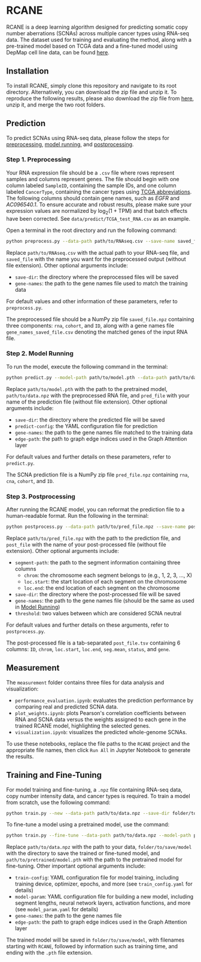 # RCANE

RCANE is a deep learning algorithm designed for predicting somatic copy number aberrations (SCNAs) across multiple cancer types using RNA-seq data. The dataset used for training and evaluating the method, along with a pre-trained model based on TCGA data and a fine-tuned model using DepMap cell line data, can be found [here](https://doi.org/10.5281/zenodo.13953644).

## Installation
To install RCANE, simply clone this repository and navigate to its root directory. Alternatively, you can download the zip file and unzip it. To reproduce the following results, please also download the zip file from [here](https://doi.org/10.5281/zenodo.13953644), unzip it, and merge the two root folders.


## Prediction

To predict SCNAs using RNA-seq data, please follow the steps for [preprocessing](#step-1-preprocessing), [model running](#step-2-model-running), and [postprocessing](#step-3-postprocessing).

### Step 1. Preprocessing

Your RNA expression file should be a `.csv` file where rows represent samples and columns represent genes. The file should begin with one column labeled `SampleID`, containing the sample IDs, and one column labeled `CancerType`, containing the cancer types using [TCGA abbreviations](https://gdc.cancer.gov/resources-tcga-users/tcga-code-tables/tcga-study-abbreviations). The following columns should contain gene names, such as *EGFR* and *AC096540.1*. To ensure accurate and robust results, please make sure your expression values are normalized by $\log_2(1+\mathrm{TPM})$ and that batch effects have been corrected. See `data/predict/TCGA_test_RNA.csv` as an example.

Open a terminal in the root directory and run the following command:

```bash
python preprocess.py --data-path path/to/RNAseq.csv --save-name saved_file
```

Replace `path/to/RNAseq.csv` with the actual path to your RNA-seq file, and `saved_file` with the name you want for the preprocessed output (without file extension). Other optional arguments include:

- `save-dir`: the directory where the preprocessed files will be saved
- `gene-names`: the path to the gene names file used to match the training data

For default values and other information of these parameters, refer to `preprocess.py`.

The preprocessed file should be a NumPy zip file `saved_file.npz` containing three components: `rna`, `cohort`, and `ID`, along with a gene names file `gene_names_saved_file.csv` denoting the matched genes of the input RNA file.

### Step 2. Model Running

To run the model, execute the following command in the terminal:

```bash
python predict.py --model-path path/to/model.pth --data-path path/to/data.npz --save-name pred_file
```

Replace `path/to/model.pth` with the path to the pretrained model, `path/to/data.npz` with the preprocessed RNA file, and `pred_file` with your name of the prediction file (without file extension). Other optional arguments include:

- `save-dir`: the directory where the predicted file will be saved
- `predict-config`: the YAML configuration file for prediction
- `gene-names`: the path to the gene names file matched to the training data
- `edge-path`: the path to graph edge indices used in the Graph Attention layer

For default values and further details on these parameters, refer to `predict.py`.

The SCNA prediction file is a NumPy zip file `pred_file.npz` containing `rna`, `cna`, `cohort`, and `ID`.

### Step 3. Postprocessing

After running the RCANE model, you can reformat the prediction file to a human-readable format. Run the following in the terminal:

```bash
python postprocess.py --data-path path/to/pred_file.npz --save-name post_file
```

Replace `path/to/pred_file.npz` with the path to the prediction file, and `post_file` with the name of your post-processed file (without file extension). Other optional arguments include:

- `segment-path`: the path to the segment information containing three columns
    - `chrom`: the chromosome each segment belongs to (e.g., 1, 2, 3, ..., X)
    - `loc.start`: the start location of each segment on the chromosome
    - `loc.end`: the end location of each segment on the chromosome
- `save-dir`: the directory where the post-processed file will be saved
- `gene-names`: the path to the gene names file (should be the same as used in [Model Running](#step-2-model-running))
- `threshold`: two values between which are considered SCNA neutral

For default values and further details on these arguments, refer to `postprocess.py`.

The post-processed file is a tab-separated `post_file.tsv` containing 6 columns: `ID`, `chrom`, `loc.start`, `loc.end`, `seg.mean`, `status`, and `gene`.

## Measurement

The `measurement` folder contains three files for data analysis and visualization:

- `performance_evaluation.ipynb`: evaluates the prediction performance by comparing real and predicted SCNA data.
- `plot_weights.ipynb`: plots Pearson's correlation coefficients between RNA and SCNA data versus the weights assigned to each gene in the trained RCANE model, highlighting the selected genes.
- `visualization.ipynb`: visualizes the predicted whole-genome SCNAs.

To use these notebooks, replace the file paths to the `RCANE` project and the appropriate file names, then click `Run All` in Jupyter Notebook to generate the results.


## Training and Fine-Tuning

For model training and fine-tuning, a `.npz` file containing RNA-seq data, copy number intensity data, and cancer types is required. To train a model from scratch, use the following command:

```bash
python train.py --new --data-path path/to/data.npz --save-dir folder/to/save/model
```

To fine-tune a model using a pretrained model, use the command:

```bash
python train.py --fine-tune --data-path path/to/data.npz --model-path path/to/pretrained/model.pth --save-dir folder/to/save/model 
```

Replace `path/to/data.npz` with the path to your data, `folder/to/save/model` with the directory to save the trained or fine-tuned model, and `path/to/pretrained/model.pth` with the path to the pretrained model for fine-tuning. Other important optional arguments include:

- `train-config`: YAML configuration file for model training, including training device, optimizer, epochs, and more (see `train_config.yaml` for details)
- `model-param`: YAML configuration file for building a new model, including segment lengths, neural network layers, activation functions, and more (see `model_param.yaml` for details)
- `gene-names`: the path to the gene names file
- `edge-path`: the path to graph edge indices used in the Graph Attention layer

The trained model will be saved in `folder/to/save/model`, with filenames starting with `RCANE`, followed by information such as training time, and ending with the `.pth` file extension.
